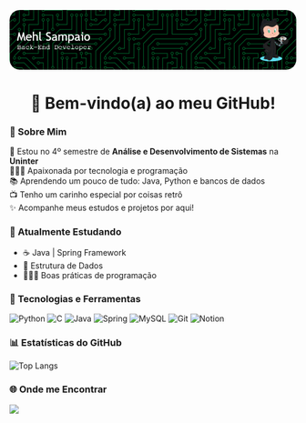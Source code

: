 ![header](./github-header-image.png)

<h1 align="center">👾 Bem-vindo(a) ao meu GitHub!</h1> 


### 🦋 Sobre Mim 

📕 Estou no 4º semestre de **Análise e Desenvolvimento de Sistemas** na **Uninter** <br> 
👩🏽‍💻 Apaixonada por tecnologia e programação <br>
📚 Aprendendo um pouco de tudo: Java, Python e bancos de dados <br>
📺 Tenho um carinho especial por coisas retrô <br>
✨ Acompanhe meus estudos e projetos por aqui!


### 🌱 Atualmente Estudando

- ☕ Java | Spring Framework
- 🎲 Estrutura de Dados
- 👩🏽‍💻 Boas práticas de programação

### 🔮 Tecnologias e Ferramentas

![Python](https://img.shields.io/badge/python-3670A0?style=for-the-badge&logo=python&logoColor=ffdd54)
![C](https://img.shields.io/badge/c-%2300599C.svg?style=for-the-badge&logo=c&logoColor=white)
![Java](https://img.shields.io/badge/java-%23ED8B00.svg?style=for-the-badge&logo=openjdk&logoColor=white)
![Spring](https://img.shields.io/badge/spring-%236DB33F.svg?style=for-the-badge&logo=spring&logoColor=white)
![MySQL](https://img.shields.io/badge/mysql-4479A1.svg?style=for-the-badge&logo=mysql&logoColor=white)
![Git](https://img.shields.io/badge/git-%23F05033.svg?style=for-the-badge&logo=git&logoColor=white)
![Notion](https://img.shields.io/badge/Notion-%23000000.svg?style=for-the-badge&logo=notion&logoColor=white)

### 📊 Estatísticas do GitHub

![Top Langs](https://github-readme-stats.vercel.app/api/top-langs/?username=mehlsampaio&langs_count=10&theme=radical&layout=compact)

### 🌐 Onde me Encontrar

[![](https://img.shields.io/badge/linkedin-blue)](https://www.linkedin.com/in/mehlsampaio)



